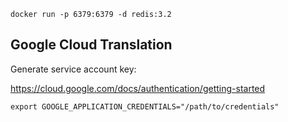 ```
docker run -p 6379:6379 -d redis:3.2
```


## Google Cloud Translation

Generate service account key:

https://cloud.google.com/docs/authentication/getting-started

```
export GOOGLE_APPLICATION_CREDENTIALS="/path/to/credentials"
```